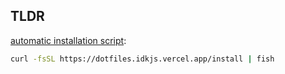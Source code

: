 ## TLDR
[automatic installation script](https://dm.idkjs.vercel.app/install):

```bash
curl -fsSL https://dotfiles.idkjs.vercel.app/install | fish
```
